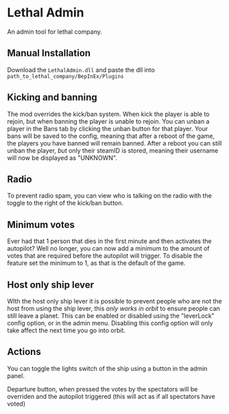 # Lethal Admin
An admin tool for lethal company.

## Manual Installation
Download the ``LethalAdmin.dll`` and paste the dll into ``path_to_lethal_company/BepInEx/Plugins``

## Kicking and banning
The mod overrides the kick/ban system.
When kick the player is able to rejoin, but when banning the player is unable to rejoin.
You can unban a player in the Bans tab by clicking the unban button for that player.
Your bans will be saved to the config, meaning that after a reboot of the game, the players you have banned will remain banned.
After a reboot you can still unban the player, _but_ only their steamID is stored, meaning their username will now be displayed as "UNKNOWN".

## Radio
To prevent radio spam, you can view who is talking on the radio with the toggle to the right of the kick/ban button.

## Minimum votes
Ever had that 1 person that dies in the first minute and then activates the autopilot?
Well no longer, you can now add a minimum to the amount of votes that are required before the autopilot will trigger.
To disable the feature set the minimum to 1, as that is the default of the game.

## Host only ship lever
WIth the host only ship lever it is possible to prevent people who are not the host from using the ship lever, 
this *only works in orbit* to ensure people can still leave a planet.
This can be enabled or disabled using the "leverLock" config option, or in the admin menu.
Disabling this config option will only take affect the next time you go into orbit.

## Actions
You can toggle the lights switch of the ship using a button in the admin panel.

Departure button, when pressed the votes by the spectators will be overriden and the autopilot triggered (this will act as if all spectators have voted)